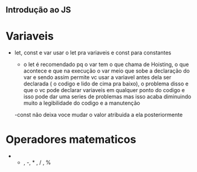 ## Introdução ao JS

# Variaveis

- let, const e var
  usar o let pra variaveis e const para constantes

  - o let é recomendado pq o var tem o que chama de Hoisting, o que acontece e que na execução o var meio que sobe a declaração do var e sendo assim permite
    vc usar a variavel antes dela ser declarada ( o codigo e lido de cima pra baixo), o problema disso e que o vc pode declarar variaveis em qualquer ponto do codigo e isso pode dar uma series de problemas mas isso acaba diminuindo muito a legibilidade do codigo e a manutenção

  -const não deixa voce mudar o valor atribuida a ela posteriormente

# Operadores matematicos
  
  - + , -, * , / , %